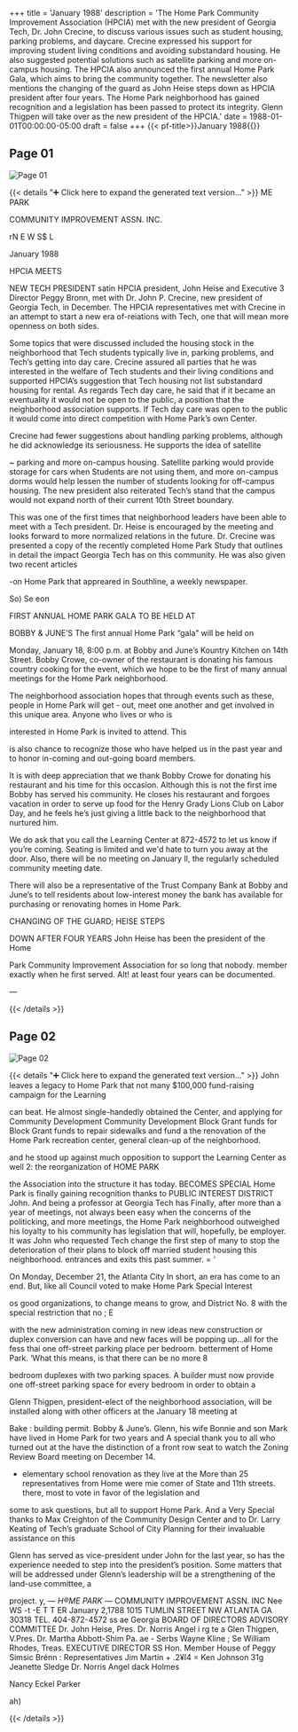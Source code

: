 +++
title = 'January 1988'
description = 'The Home Park Community Improvement Association (HPCIA) met with the new president of Georgia Tech, Dr. John Crecine, to discuss various issues such as student housing, parking problems, and daycare. Crecine expressed his support for improving student living conditions and avoiding substandard housing. He also suggested potential solutions such as satellite parking and more on-campus housing. The HPCIA also announced the first annual Home Park Gala, which aims to bring the community together. The newsletter also mentions the changing of the guard as John Heise steps down as HPCIA president after four years. The Home Park neighborhood has gained recognition and a legislation has been passed to protect its integrity. Glenn Thigpen will take over as the new president of the HPCIA.'
date = 1988-01-01T00:00:00-05:00
draft = false
+++
{{< pf-title>}}January 1988{{</pf-title>}}


## Page 01

![Page 01](/hpcia-newsletter-archive/1988-01_01.jpg)

{{< details "➕ Click here to expand the generated text version..." >}}
ME PARK

COMMUNITY IMPROVEMENT ASSN. INC.

rN E W S$ L

January 1988

HPCIA MEETS

NEW TECH PRESIDENT satin
HPCIA president, John Heise and Executive 3
Director Peggy Bronn, met with Dr. John P.
Crecine, new president of Georgia Tech, in
December. The HPCIA representatives met with
Crecine in an attempt to start a new era of-reiations
with Tech, one that will mean more openness on
both sides.

Some topics that were discussed included the
housing stock in the neighborhood that Tech
students typically live in, parking problems, and
Tech’s getting into day care. Crecine assured all
parties that he was interested in the welfare of Tech
students and their living conditions and supported
HPCIA’s suggestion that Tech housing not list
substandard housing for rental. As regards Tech
day care, he said that if it became an eventuality it
would not be open to the public, a position that the
neighborhood association supports. If Tech day
care was open to the public it would come into
direct competition with Home Park’s own Center.

Crecine had fewer suggestions about handling
parking problems, although he did acknowledge its
seriousness. He supports the idea of satellite

~ parking and more on-campus housing. Satellite
parking would provide storage for cars when
Students are not using them, and more on-campus
dorms would help lessen the number of students
looking for off-campus housing. The new
president also reiterated Tech’s stand that the
campus would not expand north of their current
10th Street boundary.

This was one of the first times that neighborhood
leaders have been able to meet with a Tech
president. Dr. Heise is encouraged by the meeting
and looks forward to more normalized relations in
the future. Dr. Crecine was presented a copy of the
recently completed Home Park Study that outlines
in detail the impact Georgia Tech has on this
community. He was also given two recent articles

-on Home Park that appreared in Southline, a
weekly newspaper.

So) Se eon

FIRST ANNUAL
HOME PARK GALA TO BE HELD AT

BOBBY & JUNE’S
The first annual Home Park “gala” will be held on

Monday, January 18, 8:00 p.m. at Bobby and
June’s Kountry Kitchen on 14th Street. Bobby
Crowe, co-owner of the restaurant is donating his
famous country cooking for the event, which we
hope to be the first of many annual meetings for the
Home Park neighborhood.

The neighborhood association hopes that through
events such as these, people in Home Park will get -
out, meet one another and get involved in this
unique area. Anyone who lives or who is

interested in Home Park is invited to attend. This

is also chance to recognize those who have helped
us in the past year and to honor in-coming and
out-going board members.

It is with deep appreciation that we thank Bobby
Crowe for donating his restaurant and his time for
this occasion. Although this is not the first ime
Bobby has served his community. He closes his
restaurant and forgoes vacation in order to serve up
food for the Henry Grady Lions Club on Labor
Day, and he feels he’s just giving a little back to
the neighborhood that nurtured him.

We do ask that you call the Learning Center at
872-4572 to let us know if you’re coming. Seating
is limited and we'd hate to turn you away at the
door. Also, there will be no meeting on January Il,
the regularly scheduled community meeting date.

There will also be a representative of the Trust
Company Bank at Bobby and June’s to tell
residents about low-interest money the bank has
available for purchasing or renovating homes in
Home Park.

CHANGING OF THE
GUARD; HEISE STEPS

DOWN AFTER FOUR YEARS
John Heise has been the president of the Home

Park Community Improvement Association for so
long that nobody. member exactly when he
first served. Alt! at least four years can be
documented.

—

{{< /details >}}




## Page 02

![Page 02](/hpcia-newsletter-archive/1988-01_02.jpg)

{{< details "➕ Click here to expand the generated text version..." >}}
John leaves a legacy to Home Park that not many $100,000 fund-raising campaign for the Learning

can beat. He almost single-handedly obtained the Center, and applying for Community Development
Community Development Block Grant funds for Block Grant funds to repair sidewalks and fund a
the renovation of the Home Park recreation center, general clean-up of the neighborhood.

and he stood up against much opposition to support
the Learning Center as well 2: the reorganization of HOME PARK

the Association into the structure it has today. BECOMES SPECIAL
Home Park is finally gaining recognition thanks to PUBLIC INTEREST DISTRICT
John. And being a professor at Georgia Tech has Finally, after more than a year of meetings,
not always been easy when the concerns of the politicking, and more meetings, the Home Park
neighborhood outweighed his loyalty to his community has legislation that will, hopefully, be
employer. It was John who requested Tech change the first step of many to stop the deterioration of
their plans to block off married student housing this neighborhood.
entrances and exits this past summer. = ‘

On Monday, December 21, the Atlanta City
In short, an era has come to an end. But, like all Council voted to make Home Park Special Interest

os good organizations, to change means to grow, and District No. 8 with the special restriction that no ; E

with the new administration coming in new ideas new construction or duplex conversion can have
and new faces will be popping up...all for the fess thai one off-street parking place per bedroom.
betterment of Home Park. ‘What this means, is that there can be no more 8

bedroom duplexes with two parking spaces. A
builder must now provide one off-street parking
space for every bedroom in order to obtain a

Glenn Thigpen, president-elect of the
neighborhood association, will be installed along
with other officers at the January 18 meeting at

Bake : building permit.
Bobby & June’s. Glenn, his wife Bonnie and son
Mark have lived in Home Park for two years and A special thank you to all who turned out at the
have the distinction of a front row seat to watch the Zoning Review Board meeting on December 14.
- elementary school renovation as they live at the More than 25 representatives from Home were
mie comer of State and 11th streets. there, most to vote in favor of the legislation and

some to ask questions, but all to support Home
Park. And a Very Special thanks to Max Creighton
of the Community Design Center and to Dr. Larry
Keating of Tech’s graduate School of City
Planning for their invaluable assistance on this

Glenn has served as vice-president under John for
the last year, so has the experience needed to step
into the president’s position. Some matters that
will be addressed under Glenn’s leadership will be
a strengthening of the land-use committee, a

project.
y,
— _H®ME PARK
—_ COMMUNITY IMPROVEMENT ASSN. INC
Nee WS -t  -E T T ER
January 2,1788
1015 TUMLIN STREET NW ATLANTA GA 30318 TEL. 404-872-4572 ss ae
Georgia
BOARD OF DIRECTORS ADVISORY COMMITTEE
Dr. John Heise, Pres. Dr. Norris Angel i rg te
a Glen Thigpen, V.Pres. Dr. Martha Abbott-Shim Pa. ae - Serbs
Wayne Kline ; Se
William Rhodes, Treas. EXECUTIVE DIRECTOR SS
Hon. Member House of Peggy Simsic Brénn :
Representatives
Jim Martin + .2¥I4 =
Ken Johnson 31g
Jeanette Sledge
Dr. Norris Angel
dack Holmes

Nancy Eckel Parker

ah)

{{< /details >}}


